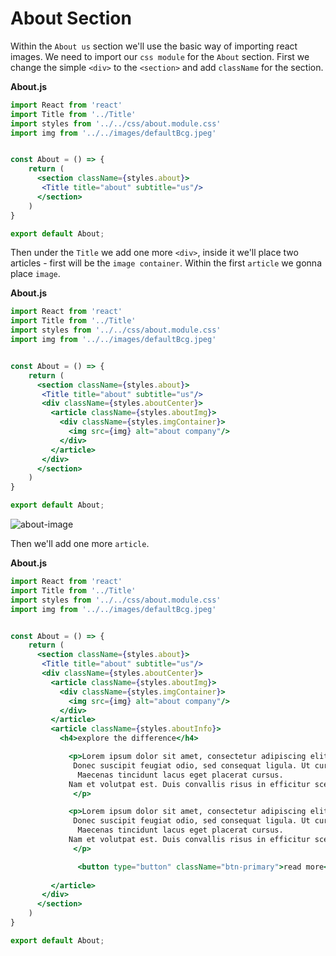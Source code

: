 # About Section

Within the `About us` section we'll use the basic way of importing react images. We need to import our `css module` for the `About` section. First we change the simple `<div>` to the `<section>` and add `className` for the section. 

**About.js**

```jsx
import React from 'react'
import Title from '../Title'
import styles from '../../css/about.module.css'
import img from '../../images/defaultBcg.jpeg'


const About = () => {
    return (
      <section className={styles.about}>
       <Title title="about" subtitle="us"/>
      </section>
    )
}

export default About;
```

Then under the `Title` we add one more `<div>`, inside it we'll place two articles - first will be the `image container`. Within the first `article` we gonna place `image`.

**About.js**

```jsx
import React from 'react'
import Title from '../Title'
import styles from '../../css/about.module.css'
import img from '../../images/defaultBcg.jpeg'


const About = () => {
    return (
      <section className={styles.about}>
       <Title title="about" subtitle="us"/>
       <div className={styles.aboutCenter}>
         <article className={styles.aboutImg}>
           <div className={styles.imgContainer}>
             <img src={img} alt="about company"/>
           </div>
         </article>
       </div>
      </section>
    )
}

export default About;
```

![about-image](./about-image.png)

Then we'll add one more `article`. 

**About.js**

```jsx
import React from 'react'
import Title from '../Title'
import styles from '../../css/about.module.css'
import img from '../../images/defaultBcg.jpeg'


const About = () => {
    return (
      <section className={styles.about}>
       <Title title="about" subtitle="us"/>
       <div className={styles.aboutCenter}>
         <article className={styles.aboutImg}>
           <div className={styles.imgContainer}>
             <img src={img} alt="about company"/>
           </div>
         </article>
         <article className={styles.aboutInfo}>
           <h4>explore the difference</h4>

             <p>Lorem ipsum dolor sit amet, consectetur adipiscing elit. 
              Donec suscipit feugiat odio, sed consequat ligula. Ut cursus, quam eu tristique bibendum, enim eros accumsan nisl, eget posuere dui ante eu tellus. 
               Maecenas tincidunt lacus eget placerat cursus.  
             Nam et volutpat est. Duis convallis risus in efficitur scelerisque.
              </p>

             <p>Lorem ipsum dolor sit amet, consectetur adipiscing elit. 
              Donec suscipit feugiat odio, sed consequat ligula. Ut cursus, quam eu tristique bibendum, enim eros accumsan nisl, eget posuere dui ante eu tellus. 
               Maecenas tincidunt lacus eget placerat cursus.  
             Nam et volutpat est. Duis convallis risus in efficitur scelerisque.
              </p>

               <button type="button" className="btn-primary">read more</button>
              
         </article>
       </div>
      </section>
    )
}

export default About;
```